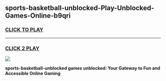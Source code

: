 
## sports-basketball-unblocked-Play-Unblocked-Games-Online-b9qri
<h3>
<a href="https://premium76.site?title=sports-basketball-unblocked&ref=25A">CLICK TO PLAY</a></h3>
<hr>

<h3>
<a href="https://premium76.site?title=sports-basketball-unblocked&ref=25A">CLICK 2 PLAY</a>
  
</h3>

<a href="https://premium76.site?title=sports-basketball-unblocked&ref=25A"><img src="https://clearcache.store/games.png"></a>


**sports-basketball-unblocked games unblocked: Your Gateway to Fun and Accessible Online Gaming**
